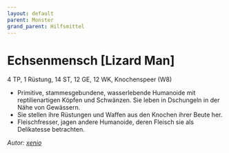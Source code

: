 ```yaml
---
layout: default
parent: Monster
grand_parent: Hilfsmittel
---
```


# Echsenmensch [Lizard Man]
4 TP, 1 Rüstung, 14 ST, 12 GE, 12 WK, Knochenspeer (W8)
- Primitive, stammesgebundene, wasserlebende Humanoide mit reptilienartigen Köpfen und Schwänzen. Sie leben in Dschungeln in der Nähe von Gewässern.
- Sie stellen ihre Rüstungen und Waffen aus den Knochen ihrer Beute her.
- Fleischfresser, jagen andere Humanoide, deren Fleisch sie als Delikatesse betrachten.

*Autor: [xenio](https://xenioinabottle.blogspot.com)*
